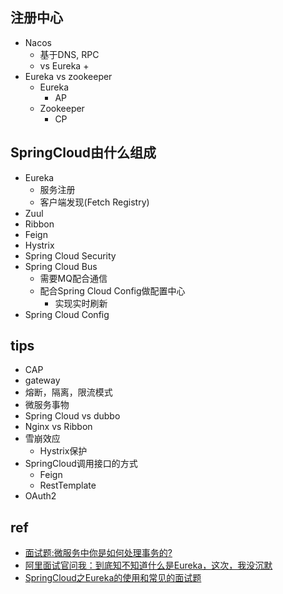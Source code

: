 ## 注册中心

+ Nacos
    + 基于DNS, RPC
    + vs Eureka
        + 
+ Eureka vs zookeeper
	+ Eureka
		+ AP
	+ Zookeeper
        + CP

## 	SpringCloud由什么组成
+ Eureka
    + 服务注册
    + 客户端发现(Fetch Registry)
+ Zuul
+ Ribbon
+ Feign
+ Hystrix
+ Spring Cloud Security
+ Spring Cloud Bus
    + 需要MQ配合通信
    + 配合Spring Cloud Config做配置中心
        + 实现实时刷新
+ Spring Cloud Config

## tips

+ CAP
+ gateway
+ 熔断，隔离，限流模式
+ 微服务事物
+ Spring Cloud vs dubbo
+ Nginx vs Ribbon
+ 雪崩效应
    + Hystrix保护
+ SpringCloud调用接口的方式
    + Feign
    + RestTemplate
+ OAuth2


## ref
+ [面试题:微服务中你是如何处理事务的?](https://cloud.tencent.com/developer/article/1442601)
+ [阿里面试官问我：到底知不知道什么是Eureka，这次，我没沉默](https://zhuanlan.zhihu.com/p/334711540)
+ [SpringCloud之Eureka的使用和常见的面试题](https://blog.csdn.net/qq_41594146/article/details/86608190)
